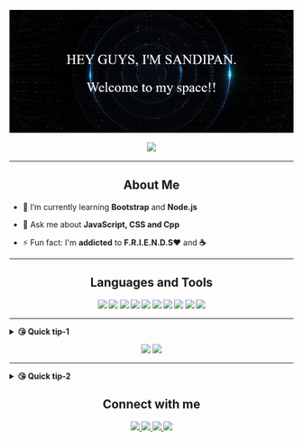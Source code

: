 <p align="center"><img src="Intro.jpg" width="900px"/></p>

<p align="center"><img src="https://komarev.com/ghpvc/?username=sandip2224&color=brightgreen&label=BONJOUR!!!+You+are+visitor: "/>
<hr>

<h2 align="center">About Me</h2>
<ul>
  <li><p>🌱 I’m currently learning <strong>Bootstrap</strong> and <strong>Node.js</strong></p></li>
  <li><p>💬 Ask me about <strong>JavaScript, CSS and Cpp</strong></p></li>
  <li><p>⚡ Fun fact: I'm <strong>addicted</strong> to <strong>F.R.I.E.N.D.S❤</strong> and <strong>☕</p></li>
</ul>
<hr>

<h2 align="center">Languages and Tools</h2>
<p align="center">
<img src="https://img.shields.io/badge/html5%20-%23E34F26.svg?&style=for-the-badge&logo=html5&logoColor=white"/>
<img src="https://img.shields.io/badge/css3%20-%231572B6.svg?&style=for-the-badge&logo=css3&logoColor=white"/>
<img src="https://img.shields.io/badge/javascript%20-%23323330.svg?&style=for-the-badge&logo=javascript&logoColor=%23F7DF1E"/>
<img src="https://img.shields.io/badge/bootstrap%20-%23563D7C.svg?&style=for-the-badge&logo=bootstrap&logoColor=white"/>
<img src="https://img.shields.io/badge/c++%20-%2300599C.svg?&style=for-the-badge&logo=c%2B%2B&ogoColor=white"/>
<img src="https://img.shields.io/badge/c%20-%2300599C.svg?&style=for-the-badge&logo=c&logoColor=white"/>
<img src="https://img.shields.io/badge/jquery%20-%230769AD.svg?&style=for-the-badge&logo=jquery&logoColor=white"/>
<img src="https://img.shields.io/badge/markdown-%23000000.svg?&style=for-the-badge&logo=markdown&logoColor=white"/>
<img src="https://img.shields.io/badge/python%20-%2314354C.svg?&style=for-the-badge&logo=python&logoColor=white"/>
<img src="https://img.shields.io/badge/git%20-%23F05033.svg?&style=for-the-badge&logo=git&logoColor=white"/>
</p>
<hr>
<details>
  <summary>😘 Quick tip-1</summary>
  <h4>&nbsp;&nbsp;&nbsp;&nbsp;&nbsp;&nbsp;&nbsp;&nbsp;✨You don't need to climb the entire staircase. Just take that first step.✨</h4>
</details>

<p align="center">
    <img src="https://github-readme-stats.vercel.app/api?username=sandip2224&show_icons=true&line_height=40&bg_color=20,434343,000000&title_color=ff1493&text_color=fff&count_private=true"/>
  <img src="https://github-readme-stats.vercel.app/api/top-langs/?username=sandip2224&bg_color=20,434343,000000&title_color=ff1493&text_color=fff"/>
</p>

<hr>
<details>
  <summary>😘 Quick tip-2</summary>
  <h4>&nbsp;&nbsp;&nbsp;&nbsp;&nbsp;&nbsp;&nbsp;&nbsp;✨Do something today that your future self will thank you for.✨</h4>
</details>

<h2 align="center">Connect with me</h2>

<p align="center">
<a href="https://linkedin.com/in/sandipan0164">
  <img src="https://img.shields.io/badge/linkedin%20-%230077B5.svg?&style=for-the-badge&logo=linkedin&logoColor=white"/>
</a>
<a href="https://www.instagram.com/sandipan_2224/">
  <img src="https://img.shields.io/badge/sandipan2224%20-%23E4405F.svg?&style=for-the-badge&logo=Instagram&logoColor=white"/>
</a>
<a href="https://twitter.com/sandipan_2224">
  <img src="https://img.shields.io/badge/sandipan2224%20-%231DA1F2.svg?&style=for-the-badge&logo=Twitter&logoColor=white"/>  
</a>
<a href="https://discord.gg/Cpy7Ah">
  <img src="https://img.shields.io/badge/%3CTech Ninjas%3E%20-%237289DA.svg?&style=for-the-badge&logo=discord&logoColor=white"/>
</a>
</p>
